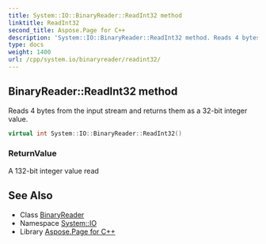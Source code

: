```yaml
---
title: System::IO::BinaryReader::ReadInt32 method
linktitle: ReadInt32
second_title: Aspose.Page for C++
description: 'System::IO::BinaryReader::ReadInt32 method. Reads 4 bytes from the input stream and returns them as a 32-bit integer value in C++.'
type: docs
weight: 1400
url: /cpp/system.io/binaryreader/readint32/
---
```

## BinaryReader::ReadInt32 method


Reads 4 bytes from the input stream and returns them as a 32-bit integer value.

```cpp
virtual int System::IO::BinaryReader::ReadInt32()
```


### ReturnValue

A 132-bit integer value read

## See Also

* Class [BinaryReader](../)
* Namespace [System::IO](../../)
* Library [Aspose.Page for C++](../../../)
